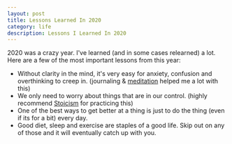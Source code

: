 ```yaml
---
layout: post
title: Lessons Learned In 2020
category: life
description: Lessons I Learned In 2020
---
```


2020 was a crazy year. I've learned (and in some cases relearned) a lot. Here are a few of the most important lessons from this year:

* Without clarity in the mind, it's very easy for anxiety, confusion and overthinking to creep in. (journaling & [meditation](https://www.headspace.com) helped me a lot with this)
* We only need to worry about things that are in our control. (highly recommend [Stoicism](https://en.wikipedia.org/wiki/Stoicism) for practicing this)
* One of the best ways to get better at a thing is just to do the thing (even if its for a bit) every day.
* Good diet, sleep and exercise are staples of a good life. Skip out on any of those and it will eventually catch up with you.
